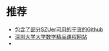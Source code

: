 # 推荐

- [包含了部分SZUer可用的干货的Github]( https://github.com/kalila-cc/HOME )
- [深圳大学大学数学精品课程网站](http://192.168.2.156/jpkc/)
- 
